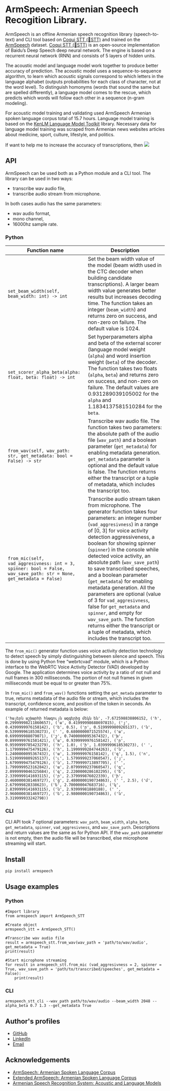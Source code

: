 # ArmSpeech: Armenian Speech Recogition Library.

ArmSpeech is an offline Armenian speech recognition library (speech-to-text) and CLI tool based on [Coqui STT (🐸STT)](https://stt.readthedocs.io/en/latest/) and trained on the [ArmSpeech](https://www.ijscia.com/full-text-volume-3-issue-3-may-jun-2022-454-459/) dataset. [Coqui STT (🐸STT)](https://stt.readthedocs.io/en/latest/) is an open-source implementation of Baidu’s Deep Speech deep neural network. The engine is based on a recurrent neural network (RNN) and consists of 5 layers of hidden units.

The acoustic model and language model work together to produce better accuracy of prediction. The acoustic model uses a sequence-to-sequence algorithm, to learn which acoustic signals correspond to which letters in the language alphabet (outputs probabilities for each class of character, not at the word level). To distinguish homonyms (words that sound the same but are spelled differently), a language model comes to the rescue, which predicts which words will follow each other in a sequence (n-gram modeling).

For acoustic model training and validating used ArmSpeech Armenian spoken language corpus total of 15.7 hours. Language model training is based on the [KenLM Language Model Toolkit](https://kheafield.com/code/kenlm/) library. Necessary data for language model training was scraped from Armenian news websites articles about medicine, sport, culture, lifestyle, and politics.

If want to help me to increase the accuracy of transcriptions, then <a href="https://www.buymeacoffee.com/U2jtXgrwj4"><img src="https://img.buymeacoffee.com/button-api/?text=Buy me a coffee&emoji=&slug=U2jtXgrwj4&button_colour=FFDD00&font_colour=000000&font_family=Lato&outline_colour=000000&coffee_colour=ffffff" /></a>

## API

ArmSpeech can be used both as a Python module and a CLI tool. The library can be used in two ways:
* transcribe wav audio file,
* transcribe audio stream from microphone.

In both cases audio has the same parameters:
* wav audio format,
* mono channel,
* 16000hz sample rate.

### Python

| Function name | Description                    |
| ------------- | ------------------------------ |
| `set_beam_width(self, beam_width: int) -> int`      | Set the beam width value of the model (beam width used in the CTC decoder when building candidate transcriptions). A larger beam width value generates better results but increases decoding time. The function takes an integer (`beam_width`) and returns zero on success, and non-zero on failure. The default value is 1024.       |
| `set_scorer_alpha_beta(alpha: float, beta: float) -> int`   | Set hyperparameters alpha and beta of the external scorer (language model weight (`alpha`) and word insertion weight (`beta`) of the decoder. The function takes two floats (`alpha`, `beta`) and returns zero on success, and non-zero on failure. The default values are 0.931289039105002 for the `alpha` and 1.1834137581510284 for the `beta`.     |
| `from_wav(self, wav_path: str, get_metadata: bool = False) -> str`   | Transcribe wav audio file. The function takes two parameters: the absolute path of the audio file (`wav_path`) and a boolean parameter (`get_metadata`) for enabling metadata generation. `get_metadata` parameter is optional and the default value is false. The function returns either the transcript or a tuple of metadata, which includes the transcript too.     |
| `from_mic(self, vad_aggresivness: int = 3, spinner: bool = False, wav_save_path: str = None, get_metadata = False)`   | Transcribe audio stream taken from microphone. The generator function takes four parameters: an integer number (`vad_aggresivness`) in a range of [0, 3] for voice activity detection aggressiveness, a boolean for showing spinner (`spinner`) in the console while detected voice activity, an absolute path (`wav_save_path`) to save transcribed speeches, and a boolean parameter (`get_metadata`) for enabling metadata generation. All the parameters are optional (value of 3 for `vad_aggresivness`, false for `get_metadata` and `spinner`, and empty for `wav_save_path`. The function returns either the transcript or a tuple of metadata, which includes the transcript too.     |

The `from_mic()` generator function uses voice activity detection technology to detect speech by simply distinguishing between silence and speech. This is done by using Python free “webrtcvad” module, which is a Python interface to the WebRTC Voice Activity Detector (VAD) developed by Google. The application determines voice activity by a ratio of not null and null frames in 300 milliseconds. The portion of not null frames in given milliseconds must be equal to or greater than 75%.

In `from_mic()` and `from_wav()` functions setting the `get_metada` parameter to true, returns metadata of the audio file or stream, which includes the transcript, confidence score, and position of the token in seconds. An example of returned metadata is below:

`('հայերն աշխարհի հնագույն ազգերից մեկն են', -7.672598838806152, ('հ', 0.29999998211860657), ('ա', 0.41999998688697815), ('յ', 0.4399999976158142), ('ե', 0.5), ('ր', 0.5199999809265137), ('ն', 0.5399999618530273), (' ', 0.6800000071525574), ('ա', 0.699999988079071), ('շ', 0.7400000095367432), ('խ', 0.8999999761581421), ('ա', 0.9399999976158142), ('ր', 0.9599999785423279), ('հ', 1.0), ('ի', 1.0399999618530273), (' ', 1.1799999475479126), ('հ', 1.1999999284744263), ('ն', 1.2400000095367432), ('ա', 1.399999976158142), ('գ', 1.5), ('ո', 1.5199999809265137), ('ւ', 1.5799999237060547), ('յ', 1.6799999475479126), ('ն', 1.7799999713897705), (' ', 1.7999999523162842), ('ա', 2.0799999237060547), ('զ', 2.0999999046325684), ('գ', 2.2200000286102295), ('ե', 2.3399999141693115), ('ր', 2.379999876022339), ('ի', 2.4600000381469727), ('ց', 2.4800000190734863), (' ', 2.5), ('մ', 2.679999828338623), ('ե', 2.700000047683716), ('կ', 2.8399999141693115), ('ն', 2.93999981880188), (' ', 2.9600000381469727), ('ե', 2.9800000190734863), ('ն', 3.319999933242798))`

### CLI

CLI API took 7 optional parameters: `wav_path`, `beam_width`, `alpha_beta`, `get_metadata`, `spinner`, `vad_aggresivness`, and `wav_save_path`. Descriptions and return values are the same as for Python API. If the `wav_path` parameter is not empty, then the audio file will be transcribed, else microphone streaming will start.

## Install

```
pip install armspeech
```

## Usage examples

### Python

```
#Import library
from armspeech import ArmSpeech_STT

#Create object
armspeech_stt = ArmSpeech_STT()

#Transcribe wav audio file
result = armspeech_stt.from_wav(wav_path = 'path/to/wav/audio', get_metadata = True)
print(result)

#Start microphone streaming
for result in armspeech_stt.from_mic (vad_aggresivness = 2, spinner = True, wav_save_path = 'path/to/transcribed/speeches', get_metadata = False):
    print(result)
```

### CLI

```
armspeech_stt_cli --wav_path path/to/wav/audio --beam_width 2048 --alpha_beta 0.7 1.3 --get_metadata True
```

## Author's profiles

- [GitHub](https://github.com/Varuzhan97)
- [LinkedIn](linkedin.com/in/varuzhan-baghdasaryan-74b064147)
- [Email](www.varuzh2014@gmail.com)

## Acknowledgements

 - [ArmSpeech: Armenian Spoken Language Corpus](https://www.ijscia.com/full-text-volume-3-issue-3-may-jun-2022-454-459/)
 - [Extended ArmSpeech: Armenian Spoken Language Corpus](https://www.ijscia.com/full-text-volume-3-issue-4-jul-aug-2022-573-576/)
 - [Armenian Speech Recognition System: Acoustic and Language Models](https://www.ijscia.com/full-text-volume-3-issue-5-sep-oct-2022-719-724/)
